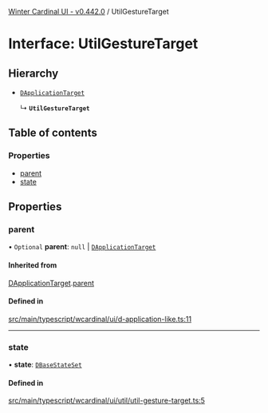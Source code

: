 [Winter Cardinal UI - v0.442.0](../index.md) / UtilGestureTarget

# Interface: UtilGestureTarget

## Hierarchy

- [`DApplicationTarget`](DApplicationTarget.md)

  ↳ **`UtilGestureTarget`**

## Table of contents

### Properties

- [parent](UtilGestureTarget.md#parent)
- [state](UtilGestureTarget.md#state)

## Properties

### parent

• `Optional` **parent**: ``null`` \| [`DApplicationTarget`](DApplicationTarget.md)

#### Inherited from

[DApplicationTarget](DApplicationTarget.md).[parent](DApplicationTarget.md#parent)

#### Defined in

[src/main/typescript/wcardinal/ui/d-application-like.ts:11](https://github.com/winter-cardinal/winter-cardinal-ui/blob/v0.442.0/src/main/typescript/wcardinal/ui/d-application-like.ts#L11)

___

### state

• **state**: [`DBaseStateSet`](DBaseStateSet.md)

#### Defined in

[src/main/typescript/wcardinal/ui/util/util-gesture-target.ts:5](https://github.com/winter-cardinal/winter-cardinal-ui/blob/v0.442.0/src/main/typescript/wcardinal/ui/util/util-gesture-target.ts#L5)
